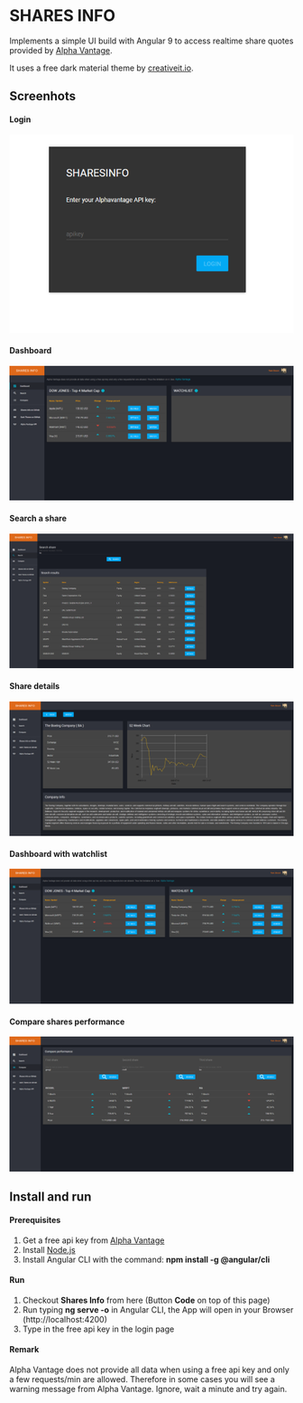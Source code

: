 # SHARES INFO

Implements a simple UI build with Angular 9 to access realtime share quotes provided by [Alpha Vantage](https://www.alphavantage.co/).

It uses a free dark material theme by  [creativeit.io](http://material-angular-dashboard.creativeit.io/#/app/dashboard).

## Screenhots

#### Login

![login](/screenshots/login.png)

#### Dashboard 

![dashboard1](/screenshots/dashboard_without_watchlist_entries.png)

#### Search a share

![search](/screenshots/search.png)

#### Share details

![details](/screenshots/details.png)

#### Dashboard with watchlist

![dashboard2](/screenshots/dashboard_with_watchlist.png)



#### Compare shares performance

![compare](/screenshots/compare.png)

## Install and run

#### Prerequisites

1. Get a free api key from [Alpha Vantage](https://www.alphavantage.co/)
2. Install [Node.js](https://nodejs.org/en/)
3. Install Angular CLI with the command: **npm install -g @angular/cli**

#### Run
1. Checkout **Shares Info** from here (Button **Code** on top of this page)
2. Run typing **ng serve -o** in Angular CLI, the App will open in your Browser (http://localhost:4200) 
3. Type in the free api key in the login page

#### Remark
Alpha Vantage does not provide all data when using a free api key and only a few requests/min are allowed.
Therefore in some cases you will see a warning message from Alpha Vantage. Ignore, wait a minute and try again.
